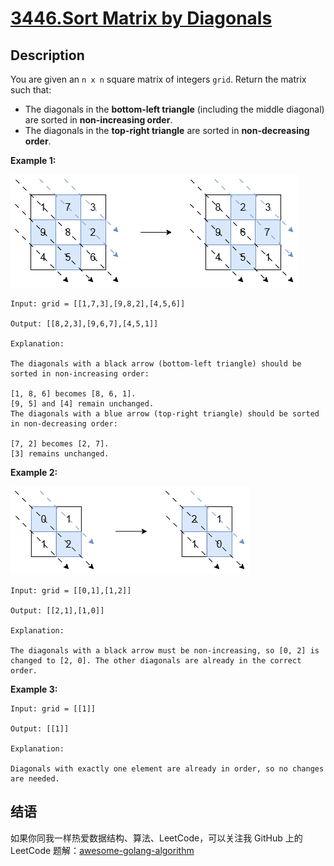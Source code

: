 # [3446.Sort Matrix by Diagonals][title]

## Description
You are given an `n x n` square matrix of integers `grid`. Return the matrix such that:

- The diagonals in the **bottom-left triangle** (including the middle diagonal) are sorted in **non-increasing order**.
- The diagonals in the **top-right triangle** are sorted in **non-decreasing order**.

**Example 1:**  

![1](./1.png)

```
Input: grid = [[1,7,3],[9,8,2],[4,5,6]]

Output: [[8,2,3],[9,6,7],[4,5,1]]

Explanation:

The diagonals with a black arrow (bottom-left triangle) should be sorted in non-increasing order:

[1, 8, 6] becomes [8, 6, 1].
[9, 5] and [4] remain unchanged.
The diagonals with a blue arrow (top-right triangle) should be sorted in non-decreasing order:

[7, 2] becomes [2, 7].
[3] remains unchanged.
```

**Example 2:**  

![2](./2.png)

```
Input: grid = [[0,1],[1,2]]

Output: [[2,1],[1,0]]

Explanation:

The diagonals with a black arrow must be non-increasing, so [0, 2] is changed to [2, 0]. The other diagonals are already in the correct order.
```

**Example 3:**

```
Input: grid = [[1]]

Output: [[1]]

Explanation:

Diagonals with exactly one element are already in order, so no changes are needed.
```

## 结语

如果你同我一样热爱数据结构、算法、LeetCode，可以关注我 GitHub 上的 LeetCode 题解：[awesome-golang-algorithm][me]

[title]: https://leetcode.com/problems/sort-matrix-by-diagonals/
[me]: https://github.com/kylesliu/awesome-golang-algorithm
